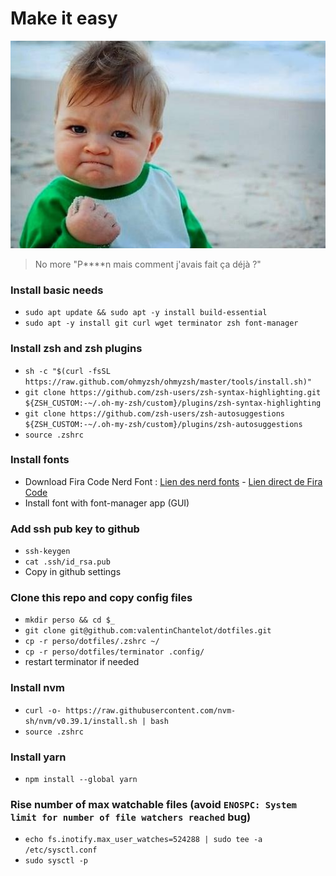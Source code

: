 # Make it easy

![Victory baby meme image](./img/victory.jpg)

> No more "P\*\*\*\*n mais comment j'avais fait ça déjà ?"

### Install basic needs

-   `sudo apt update && sudo apt -y install build-essential`
-   `sudo apt -y install git curl wget terminator zsh font-manager`

### Install zsh and zsh plugins

-   `sh -c "$(curl -fsSL https://raw.github.com/ohmyzsh/ohmyzsh/master/tools/install.sh)"`
-   `git clone https://github.com/zsh-users/zsh-syntax-highlighting.git ${ZSH_CUSTOM:-~/.oh-my-zsh/custom}/plugins/zsh-syntax-highlighting`
-   `git clone https://github.com/zsh-users/zsh-autosuggestions ${ZSH_CUSTOM:-~/.oh-my-zsh/custom}/plugins/zsh-autosuggestions`
-   `source .zshrc`

### Install fonts

-   Download Fira Code Nerd Font : [Lien des nerd fonts](https://www.nerdfonts.com/font-downloads) - [Lien direct de Fira Code](https://github.com/ryanoasis/nerd-fonts/releases/download/v2.2.2/FiraCode.zip)
-   Install font with font-manager app (GUI)

### Add ssh pub key to github

-   `ssh-keygen`
-   `cat .ssh/id_rsa.pub`
-   Copy in github settings

### Clone this repo and copy config files

-   `mkdir perso && cd $_`
-   `git clone git@github.com:valentinChantelot/dotfiles.git`
-   `cp -r perso/dotfiles/.zshrc ~/`
-   `cp -r perso/dotfiles/terminator .config/`
-   restart terminator if needed

### Install nvm

-   `curl -o- https://raw.githubusercontent.com/nvm-sh/nvm/v0.39.1/install.sh | bash`
-   `source .zshrc`

### Install yarn

-   `npm install --global yarn`

### Rise number of max watchable files (avoid `ENOSPC: System limit for number of file watchers reached` bug)

-   `echo fs.inotify.max_user_watches=524288 | sudo tee -a /etc/sysctl.conf`
-   `sudo sysctl -p`
